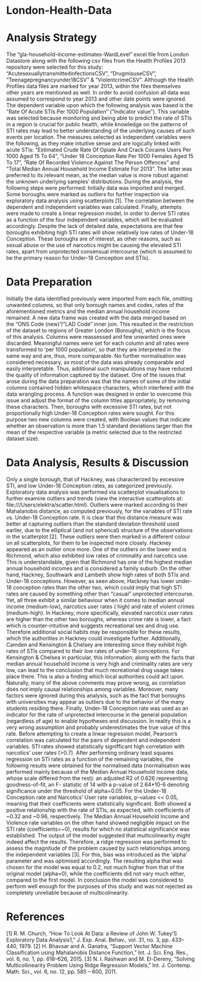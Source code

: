 # London-Health-Data
# Analysis Strategy
The “gla-household-income-estimates-WardLevel” excel file from London Datastore along with the following csv files from the Health Profiles 2013 repository were selected for this study: “AcutesexuallytransmittedinfectionsCSV”, “DrugmisuseCSV”, “Teenagepregnancyunder18CSV” & “ViolentcrimeCSV”. Although the Health Profiles data files are marked for year 2013, within the files themselves other years are mentioned as well. In order to avoid confusion all data was assumed to correspond to year 2013 and other date points were ignored.
The dependent variable upon which the following analysis was based is the “Rate Of Acute STIs Per 1000 Population” (”Indicator value”). This variable was selected because monitoring and being able to predict the rate of STIs in a region is crucial for public health, while knowledge on the patterns of STI rates may lead to better understanding of the underlying causes of such events per location. The measures selected as independent variables were the following, as they make intuitive sense and are logically linked with acute STIs: “Estimated Crude Rate Of Opiate And Crack Cocaine Users Per 1000 Aged 15 To 64”, “Under 18 Conception Rate Per 1000 Females Aged 15 To 17”, “Rate Of Recorded Violence Against The Person Offences” and “Total Median Annual Household Income Estimate For 2013”. The latter was preferred to its relevant mean, as the median value is more robust against the unknown underlying samples’ distributions.
During the analysis, the following steps were performed: Initially data was imported and merged. Some boroughs were marked as outliers for further inspection via exploratory data analysis using scatterplots [1]. The correlation between the dependent and independent variables was calculated. Finally, attempts were made to create a linear regression model, in order to derive STI rates as a function of the four independent variables, which will be evaluated accordingly.
Despite the lack of detailed data, expectations are that few boroughs exhibiting high STI rates will show relatively low rates of Under-18 Conception. These boroughs are of interest, as other reasons, such as sexual abuse or the use of narcotics might be causing the elevated STI rates, apart from unprotected consensual intercourse (which is assumed to be the primary reason for Under-18 Conception and STIs).
# Data Preparation
Initially the data identified previously were imported from each file, omitting unwanted columns, so that only borough names and codes, rates of the aforementioned metrics and the median annual household income remained. A new data frame was created with the data merged based on the “ONS Code (new)”/”LAD Code” inner join. This resulted in the restriction of the dataset to regions of Greater London (Boroughs), which is the focus of this analysis. Columns were reassessed and few unwanted ones were discarded. Meaningful names were set for each column and all rates were transformed to ‘per 1000 population’, so that they are interpreted in the same way and are, thus, more comparable. No further normalisation was considered necessary, as most of the data was already comparable and easily interpretable. Thus, additional such manipulations may have reduced the quality of information captured by the dataset.
One of the issues that arose during the data preparation was that the names of some of the initial columns contained hidden whitespace characters, which interfered with the data wrangling process. A function was designed in order to overcome this issue and adjust the format of the column titles appropriately, by removing these characters.
Then, boroughs with excessive STI rates, but not proportionally high Under-18 Conception rates were sought. For this purpose two new columns were created, with Boolean values that indicate whether an observation is more than 1.5 standard deviations larger than the mean of the respective variable (a metric selected due to the restricted dataset size).
# Data Analysis, Results & Discussion
Only a single borough, that of Hackney, was characterized by excessive STI, and low Under-18 Conception rates, as categorized previously. Exploratory data analysis was performed via scatterplot visualisations to further examine outliers and trends (view the interactive scatterplots at: file:///Users/elektra/scatter.html). Outliers were marked according to their Mahalanobis distance, as computed previously, for the variables of STI rate vs. Under-18 Conception rate. It is clear that this distance measure was better at capturing outliers than the standard deviation threshold used earlier, due to the elliptical (and not spherical) structure of the observations in the scatterplot [2]. These outliers were then marked in a different colour on all scatterplots, for them to be inspected more closely. Hackney appeared as an outlier once more.
One of the outliers on the lower end is Richmond, which also exhibited low rates of criminality and narcotics use. This is understandable, given that Richmond has one of the highest median annual household incomes and is considered a family suburb. On the other hand, Hackney, Southwark and Lambeth show high rates of both STIs and Under-18 conceptions. However, as seen above, Hackney has lower under-18 conception rates than the other two, which could imply that high STI rates are caused by something other than “casual” unprotected intercourse. Yet, all three exhibit a similar behaviour when it comes to median annual income (medium-low), narcotics user rates ( high) and rate of violent crimes (medium-high). In Hackney, more specifically, elevated narcotics user rates are higher than the other two boroughs, whereas crime rate is lower, a fact which is counter-intuitive and suggests recreational sex and drug use. Therefore additional social habits may be responsible for
these results, which the authorities in Hackney could investigate further. Additionally, Camden and Kensington & Chelsey are interesting since they exhibit high rates of STIs compared to their low rates of under-18 conceptions. For Kensington & Chelsea in particular, this information, along with the facts that median annual household income is very high and criminality rates are very low, can lead to the conclusion that much recreational drug usage takes place there. This is also a finding which local authorities could act upon.
Naturally, many of the above comments may prove wrong, as correlation does not imply causal relationships among variables. Moreover, many factors were ignored during this analysis, such as the fact that boroughs with universities may appear as outliers due to the behavior of the many students residing there. Finally, Under-18 Conception rate was used as an indicator for the rate of unprotected
intercourse in the general population (regardless of age) to enable hypotheses and discussion. In reality this is a very wrong assumption and probably underestimates the true value of this rate. Before attempting to create a linear regression model, Pearson’s correlation was calculated for the pairs of dependent and independent variables. STI rates showed statistically signifficant high correlation with narcotics’ user rates (>0.7).
After performing ordinary least squares regression on STI rates as a function of the remaining variables, the following results were obtained for the normalised data (normalisation was performed mainly because of the Median Annual Household Income data, whose scale differed from the rest): an adjusted R2 of 0.626 representing goodness-of-fit, an F- statistic of 14 with a p-value of 2.64*10-6 denoting significance under the threshold of alpha=0.05. For the Under-18 Conception rate and Narcotics’ User rate variables, p-values << 0.05, meaning that their coefficients were statistically significant. Both showed a positive relationship with the rate of STIs, as expected, with coefficients of ~0.32 and ~0.96, respectively. The Median Annual Household Income and Violence rate variables on the other hand showed negligible impact on the STI rate (coefficients=~0), results for which no statistical significance was established. The output of the model suggested that multicolinearity might indeed affect the results. Therefore, a ridge regression was performed to assess the magnitude of the problem caused by such relationships among the independent variables [3]. For this, bias was introduced as the ‘alpha’ parameter and was optimised accordingly. The resulting alpha that was chosen for the model was equal to 0.2, not much higher from that of the original model (alpha=0), while the coefficients did not vary much either, compared to the first model. In conclusion the model was considered to perform well enough for the purposes of this study and was not rejected as completely unreliable because of multicolinearity.
# References
[1] R. M. Church, “How To Look At Data: a Review of John W. Tukey’S Exploratory Data Analysis1,” J. Exp. Anal. Behav., vol. 31, no. 3, pp. 433–440, 1979.
[2] H. Bhavsar and A. Ganatra, “Support Vector Machine Classification using Mahalanobis Distance Function,” Int. J. Sci. Eng. Res., vol. 6, no. 1, pp. 618–626, 2015.
[3] N. I. Rashwan and M. El-Dereny, “Solving Multicollinearity Problem Using Ridge Regression Models,” Int. J. Contemp. Math. Sci., vol. 6, no. 12, pp. 585 – 600, 2011.
